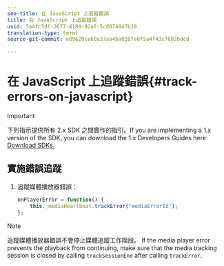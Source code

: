 ```yaml
---
seo-title: 在 JavaScript 上追蹤錯誤
title: 在 JavaScript 上追蹤錯誤
uuid: 5a4fc5df-2677-4189-92af-5cd074847b39
translation-type: tm+mt
source-git-commit: e89620ce60a37aa4ba0207e8f5a4f43c76026dcd

---
```



# 在 JavaScript 上追蹤錯誤{#track-errors-on-javascript}

>[!IMPORTANT]
>
>下列指示提供所有 2.x SDK 之間實作的指引。If you are implementing a 1.x version of the SDK, you can download the 1.x Developers Guides here: [Download SDKs.](/help/sdk-implement/download-sdks.md)

## 實施錯誤追蹤

1. 追蹤媒體播放器錯誤：

   ```js
   onPlayerError = function() { 
       this._mediaHeartbeat.trackError("mediaErrorId"); 
   };
   ```

>[!NOTE]
>
>追蹤媒體播放器錯誤不會停止媒體追蹤工作階段。 If the media player error prevents the playback from continuing, make sure that the media tracking session is closed by calling `trackSessionEnd` after calling `trackError`.

